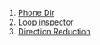1. [Phone Dir](https://www.codewars.com/kata/56baeae7022c16dd7400086e)
2. [Loop inspector](https://www.codewars.com/kata/52a89c2ea8ddc5547a000863)
3. [Direction Reduction](https://www.codewars.com/kata/550f22f4d758534c1100025a)